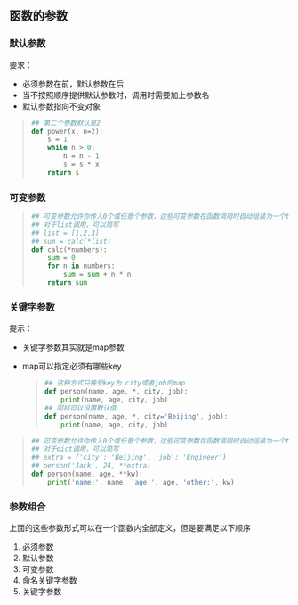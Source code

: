 ## 函数的参数

### 默认参数

要求：

- 必须参数在前，默认参数在后
- 当不按照顺序提供默认参数时，调用时需要加上参数名
- 默认参数指向不变对象

> ```python
> ## 第二个参数默认是2
> def power(x, n=2):
>     s = 1
>     while n > 0:
>         n = n - 1
>         s = s * x
>     return s
> ```

### 可变参数

> ```python
> ## 可变参数允许你传入0个或任意个参数，这些可变参数在函数调用时自动组装为一个tuple
> ## 对于list调用，可以简写
> ## list = [1,2,3]
> ## sum = calc(*list)
> def calc(*numbers):
>     sum = 0
>     for n in numbers:
>         sum = sum + n * n
>     return sum
> ```

### 关键字参数

提示：

- 关键字参数其实就是map参数

- map可以指定必须有哪些key

  > ```python
  > ## 这种方式只接受key为 city或者job的map
  > def person(name, age, *, city, job):
  >     print(name, age, city, job)
  > ## 同样可以设置默认值
  > def person(name, age, *, city='Beijing', job):
  >     print(name, age, city, job)
  > ```

> ```python
> ## 可变参数允许你传入0个或任意个参数，这些可变参数在函数调用时自动组装为一个tuple。而关键字参数允许你传入0个或任意个含参数名的参数，
> ## 对于dict调用，可以简写
> ## extra = {'city': 'Beijing', 'job': 'Engineer'}
> ## person('Jack', 24, **extra)
> def person(name, age, **kw):
>     print('name:', name, 'age:', age, 'other:', kw)
> ```

### 参数组合

上面的这些参数形式可以在一个函数内全部定义，但是要满足以下顺序

1. 必须参数
2. 默认参数
3. 可变参数
4. 命名关键字参数
5. 关键字参数
